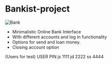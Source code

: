 # Bankist-project

![Bank](https://user-images.githubusercontent.com/98217204/159169791-c73ce1ff-210a-4e28-9072-e76e7381b12b.png)

- Minimalistic Online Bank Interface
- With different accounts and log In functionality
- Options for send and loan money.
- Closing account option

(Users for test)
USER      PIN
js        1111
jd        2222
ss        4444
